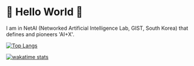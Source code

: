# 💖 Hello World 🤭

I am in NetAI (Networked Artificial Intelligence Lab, GIST, South Korea) that defines and pioneers 'AI+X'.

[![Top Langs](https://github-readme-stats.vercel.app/api/top-langs/?username=kerryeon&layout=compact&theme=dracula)](https://github.com/kerryeon/)

[![wakatime stats](https://github-readme-stats.vercel.app/api/wakatime?username=kerryeon&theme=dracula)](https://github.com/kerryeon/)
